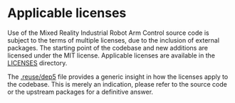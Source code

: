 # Applicable licenses

Use of the Mixed Reality Industrial Robot Arm Control source code is subject to the terms of multiple licenses, due to the inclusion of external packages.
The starting point of the codebase and new additions are licensed under the MIT license.
Applicable licenses are available in the [LICENSES](LICENSES/) directory.

The [.reuse/dep5](.reuse/dep5) file provides a generic insight in how the licenses apply to the codebase. This is merely an indication, please refer to the source code or the upstream packages for a definitive answer.